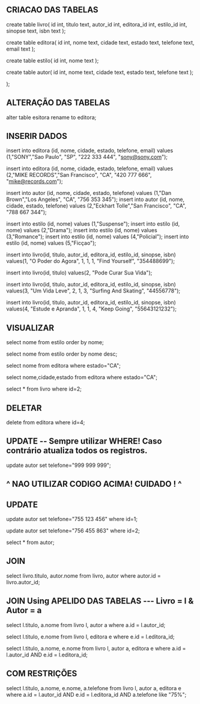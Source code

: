 ## CRIACAO DAS TABELAS

create table livro(
id int,
titulo text,
autor_id int,
editora_id int,
estilo_id int,
sinopse text,
isbn text
);

create table editora(
id int,
nome text,
cidade text,
estado text,
telefone text,
email text
);

create table estilo(
id int,
nome text
);

create table autor(
id int,
nome text,
cidade text,
estado text,
telefone text
);

);

## ALTERAÇÃO DAS TABELAS

alter table esitora rename to editora;


## INSERIR DADOS

insert into editora (id, nome, cidade, estado, telefone, email)
values (1,"SONY","Sao Paulo", "SP", "222 333 444", "sony@sony.com");

insert into editora (id, nome, cidade, estado, telefone, email)
values (2,"MIKE RECORDS","San Francisco", "CA", "420 777 666", "mike@records.com");


insert into autor (id, nome, cidade, estado, telefone)
values (1,"Dan Brown","Los Angeles", "CA", "756 353 345");
insert into autor (id, nome, cidade, estado, telefone)
values (2,"Eckhart Tolle","San Francisco", "CA", "788 667 344");

insert into estilo (id, nome)
values (1,"Suspense");
insert into estilo (id, nome)
values (2,"Drama");
insert into estilo (id, nome)
values (3,"Romance");
insert into estilo (id, nome)
values (4,"Policial");
insert into estilo (id, nome)
values (5,"Ficçao");


insert into livro(id, titulo, autor_id, editora_id, estilo_id, sinopse, isbn)
values(1, "O Poder do Agora", 1, 1, 1, "Find Yourself", "354488699");

insert into livro(id, titulo)
values(2, "Pode Curar Sua Vida");

insert into livro(id, titulo, autor_id, editora_id, estilo_id, sinopse, isbn)
values(3, "Um Vida Leve", 2, 1, 3, "Surfing And Skating", "44556778");

insert into livro(id, titulo, autor_id, editora_id, estilo_id, sinopse, isbn)
values(4, "Estude e Apranda", 1, 1, 4, "Keep Going", "55643121232");



## VISUALIZAR

select nome
from estilo
order by nome;

select nome
from estilo
order by nome desc;

select nome
from editora
where estado="CA";

select nome,cidade,estado
from editora
where estado="CA";

select *
from livro
where id=2;

## DELETAR

delete 
from editora
where id=4;

## UPDATE -- Sempre utilizar WHERE! Caso contrário atualiza todos os registros.

update autor
set telefone="999 999 999";

## ^ NAO UTILIZAR CODIGO ACIMA! CUIDADO ! ^

## UPDATE
update autor
set telefone="755 123 456"
where id=1;

update autor
set telefone="756 455 863"
where id=2;

select * from autor;



## JOIN

select livro.titulo, autor.nome
from livro, autor
where autor.id = livro.autor_id;

## JOIN Using APELIDO DAS TABELAS --- Livro = l & Autor = a

select l.titulo, a.nome 
from livro l, autor a
where a.id = l.autor_id;

select l.titulo, e.nome
from livro l, editora e
where e.id = l.editora_id;

select l.titulo, a.nome, e.nome
from livro l, autor a, editora e
where a.id = l.autor_id AND e.id = l.editora_id;

## COM RESTRIÇÕES

select l.titulo, a.nome, e.nome, a.telefone
from livro l, autor a, editora e
where a.id = l.autor_id 
AND e.id = l.editora_id
AND a.telefone like "75%";

